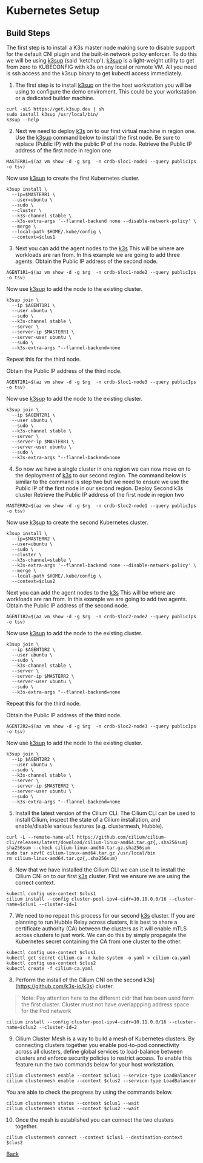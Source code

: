 # Kubernetes Setup

## Build Steps

The first step is to install a K3s master node making sure to disable support for the default CNI plugin and the built-in network policy enforcer.
To do this we will be using [k3sup](https://github.com/alexellis/k3sup) (said 'ketchup'). [k3sup](https://github.com/alexellis/k3sup) is a light-weight utility to get from zero to KUBECONFIG with k3s on any local or remote VM. All you need is ssh access and the k3sup binary to get kubectl access immediately.


1. The first step is to install [k3sup](https://github.com/alexellis/k3sup) on the the host workstation you will be using to configure the demo enviroment. This could be your workstation or a dedicated builder machine.

```
curl -sLS https://get.k3sup.dev | sh
sudo install k3sup /usr/local/bin/
k3sup --help
```
2. Next we need to deploy [k3s](https://github.com/k3s-io/k3s) on to our first virtual machine in region one. Use the [k3sup](https://github.com/alexellis/k3sup) command below to install the first node. Be sure to replace (Public IP) with the public IP of the node.
Retrieve the Public IP address of the first node in region one
```
MASTERR1=$(az vm show -d -g $rg  -n crdb-$loc1-node1 --query publicIps -o tsv)
```
Now use [k3sup](https://github.com/alexellis/k3sup) to create the first Kubernetes cluster.
```
k3sup install \
  --ip=$MASTERR1 \
  --user=ubuntu \
  --sudo \
  --cluster \
  --k3s-channel stable \
  --k3s-extra-args '--flannel-backend none --disable-network-policy' \
  --merge \
  --local-path $HOME/.kube/config \
  --context=$clus1
```

3. Next you can add the agent nodes to the [k3s](https://github.com/k3s-io/k3s) This will be where are workloads are ran from. In this example we are going to add three agents.
Obtain the Public IP address of the second node.
```
AGENT1R1=$(az vm show -d -g $rg  -n crdb-$loc1-node2 --query publicIps -o tsv)
```
Now use [k3sup](https://github.com/alexellis/k3sup) to add the node to the existing cluster.
```
k3sup join \
  --ip $AGENT1R1 \
  --user ubuntu \
  --sudo \
  --k3s-channel stable \
  --server \
  --server-ip $MASTERR1 \
  --server-user ubuntu \
  --sudo \
  --k3s-extra-args "--flannel-backend=none
```
Repeat this for the third node.

Obtain the Public IP address of the third node.
```
AGENT2R1=$(az vm show -d -g $rg  -n crdb-$loc1-node3 --query publicIps -o tsv)
```
Now use [k3sup](https://github.com/alexellis/k3sup) to add the node to the existing cluster.
```
k3sup join \
  --ip $AGENT2R1 \
  --user ubuntu \
  --sudo \
  --k3s-channel stable \
  --server \
  --server-ip $MASTERR1 \
  --server-user ubuntu \
  --sudo \
  --k3s-extra-args "--flannel-backend=none
```

4. So now we have a single cluster in one region we can now move on to the deployment of [k3s](https://github.com/k3s-io/k3s) to our second region. The command below is similar to the command is step two but we need to ensure we use the Public IP of the first node in our second region. 
Deploy Second k3s cluster
Retrieve the Public IP address of the first node in region two
```
MASTERR2=$(az vm show -d -g $rg  -n crdb-$loc2-node1 --query publicIps -o tsv)
```
Now use [k3sup](https://github.com/alexellis/k3sup) to create the second Kubernetes cluster.
```
k3sup install \
  --ip=$MASTERR2 \
  --user=ubuntu \
  --sudo \
  --cluster \
  --k3s-channel=stable \
  --k3s-extra-args '--flannel-backend none --disable-network-policy' \
  --merge \
  --local-path $HOME/.kube/config \
  --context=$clus2
```
Next you can add the agent nodes to the [k3s](https://github.com/k3s-io/k3s) This will be where are workloads are ran from. In this example we are going to add two agents.
Obtain the Public IP address of the second node.
```
AGENT1R2=$(az vm show -d -g $rg  -n crdb-$loc2-node2 --query publicIps -o tsv)
```
Now use [k3sup](https://github.com/alexellis/k3sup) to add the node to the existing cluster.
```
k3sup join \
  --ip $AGENT1R2 \
  --user ubuntu \
  --sudo \
  --k3s-channel stable \
  --server \
  --server-ip $MASTERR2 \
  --server-user ubuntu \
  --sudo \
  --k3s-extra-args "--flannel-backend=none
```
Repeat this for the third node.

Obtain the Public IP address of the third node.
```
AGENT2R2=$(az vm show -d -g $rg  -n crdb-$loc2-node3 --query publicIps -o tsv)
```
Now use [k3sup](https://github.com/alexellis/k3sup) to add the node to the existing cluster.
```
k3sup join \
  --ip $AGENT2R2 \
  --user ubuntu \
  --sudo \
  --k3s-channel stable \
  --server \
  --server-ip $MASTERR2 \
  --server-user ubuntu \
  --sudo \
  --k3s-extra-args "--flannel-backend=none
```

5. Install the latest version of the Cilium CLI. The Cilium CLI can be used to install Cilium, inspect the state of a Cilium installation, and enable/disable various features (e.g. clustermesh, Hubble).
```
curl -L --remote-name-all https://github.com/cilium/cilium-cli/releases/latest/download/cilium-linux-amd64.tar.gz{,.sha256sum}
sha256sum --check cilium-linux-amd64.tar.gz.sha256sum
sudo tar xzvfC cilium-linux-amd64.tar.gz /usr/local/bin
rm cilium-linux-amd64.tar.gz{,.sha256sum}
```

6. Now that we have installed the Cilium CLI we can use it to install the Cilium CNI on to our first [k3s](https://github.com/k3s-io/k3s) cluster. First we ensure we are using the correct context.  
```
kubectl config use-context $clus1
cilium install --config cluster-pool-ipv4-cidr=10.10.0.0/16 --cluster-name=$clus1 --cluster-id=1
```
7. We need to no repeat this process for our second [k3s](https://github.com/k3s-io/k3s) cluster. If you are planning to run Hubble Relay across clusters, it is best to share a certificate authority (CA) between the clusters as it will enable mTLS across clusters to just work. We can do this by simply propagate the Kubernetes secret containing the CA from one cluster to the other.

```
kubectl config use-context $clus1
kubectl get secret cilium-ca -n kube-system -o yaml > cilium-ca.yaml
kubectl config use-context $clus2
kubectl create -f cilium-ca.yaml
```

8. Perform the install of the Cilium CNI on the second k3s](https://github.com/k3s-io/k3s) cluster.

>Note: Pay attention here to the different cidr that has been used form the first cluster. Cluster must not have overlappping address space for the Pod network

```
cilium install --config cluster-pool-ipv4-cidr=10.11.0.0/16 --cluster-name=$clus2 --cluster-id=2 
```

9. Cilium Cluster Mesh is a way to build a mesh of Kubernetes clusters. By connecting clusters together you enable pod-to-pod connectivity across all clusters, define global services to load-balance between clusters and enforce security policies to restrict access. To enable this feature run the two commands below for your host workstation.

```
cilium clustermesh enable --context $clus1 --service-type LoadBalancer
cilium clustermesh enable --context $clus2 --service-type LoadBalancer
```
You are able to check the progress by using the commands below.

```
cilium clustermesh status --context $clus1 --wait
cilium clustermesh status --context $clus2 --wait
```

10. Once the mesh is established you can connect the two clusters together.

```
cilium clustermesh connect --context $clus1 --destination-context $clus2
```

[Back](README.md)

